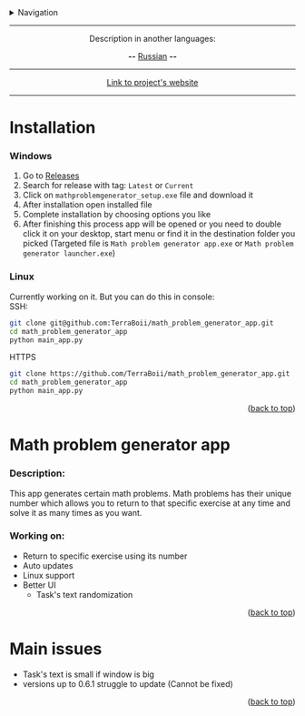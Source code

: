 <details>
<summary>Navigation</summary>

- [Installation](#installation)
    - [Windows](#windows)
    - [Linux](#linux)
- [Math problem generator app](#math-problem-generator-app)
    - [Description:](#description)
    - [Working on:](#working-on)
- [Main issues](#main-issues)

</details>

___

<p align="center">Description in another languages:</p>
<p align="center"> <strong>--</strong> <a href="https://github.com/TerraBoii/math_problem_generator_app/blob/main/README_ru.md", title="test">Russian</a> <strong>--</strong> </p>

___

<p align="center"><a href="https://terraboii.github.io/math_problem_generator_app", title="Projects's website">Link to project's website</a></p>

___


# Installation
### Windows

1. Go to [Releases](https://github.com/TerraBoii/math_problem_generator_app/releases "Releases")
2. Search for release with tag: `Latest` or `Current` 
3. Click on `mathproblemgenerator_setup.exe` file and download it
4. After installation open installed file
5. Complete installation by choosing options you like
6. After finishing this process app will be opened or you need to double click it on your desktop, start menu or find it in the destination folder you picked (Targeted file is `Math problem generator app.exe` or `Math problem generator launcher.exe`)

### Linux
Currently working on it. But you can do this in console: \
SSH:
```sh
git clone git@github.com:TerraBoii/math_problem_generator_app.git
cd math_problem_generator_app
python main_app.py
```
HTTPS
```sh
git clone https://github.com/TerraBoii/math_problem_generator_app.git
cd math_problem_generator_app
python main_app.py
```

<p align="right">(<a href="#top" title="to the top of the page">back to top</a>)</p>

# Math problem generator app
### Description:

This app generates certain math problems. Math problems has their unique number which allows you to return to that specific exercise at any time and solve it as many times as you want.

### Working on:
- Return to specific exercise using its number
- Auto updates
- Linux support
- Better UI
  - Task's text randomization


<p align="right">(<a href="#top" title="to the top of the page">back to top</a>)</p>


# Main issues
+ Task's text is small if window is big
+ versions up to 0.6.1 struggle to update (Cannot be fixed)


<p align="right">(<a href="#top" title="to the top of the page">back to top</a>)</p>

